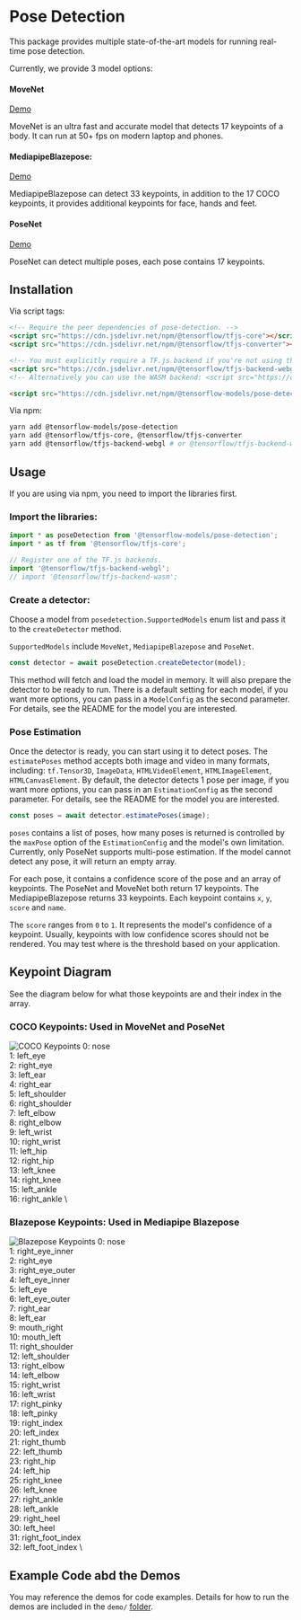 # Pose Detection

This package provides multiple state-of-the-art models for running real-time pose detection.

Currently, we provide 3 model options:

#### MoveNet
[Demo](https://storage.googleapis.com/tfjs-models/demos/pose-detection/index.html?model=movenet)

MoveNet is an ultra fast and accurate model that detects 17 keypoints of a body.
It can run at 50+ fps on modern laptop and phones.

#### MediapipeBlazepose:
[Demo](https://storage.googleapis.com/tfjs-models/demos/pose-detection/index.html?model=blazepose)

MediapipeBlazepose can detect 33 keypoints, in addition to the 17 COCO keypoints,
it provides additional keypoints for face, hands and feet.

#### PoseNet
[Demo](https://storage.googleapis.com/tfjs-models/demos/pose-detection/index.html?model=posenet)

PoseNet can detect multiple poses, each pose contains 17 keypoints.

## Installation

Via script tags:

```html
<!-- Require the peer dependencies of pose-detection. -->
<script src="https://cdn.jsdelivr.net/npm/@tensorflow/tfjs-core"></script>
<script src="https://cdn.jsdelivr.net/npm/@tensorflow/tfjs-converter"></script>

<!-- You must explicitly require a TF.js backend if you're not using the TF.js union bundle. -->
<script src="https://cdn.jsdelivr.net/npm/@tensorflow/tfjs-backend-webgl"></script>
<!-- Alternatively you can use the WASM backend: <script src="https://cdn.jsdelivr.net/npm/@tensorflow/tfjs-backend-wasm/dist/tf-backend-wasm.js"></script> -->

<script src="https://cdn.jsdelivr.net/npm/@tensorflow-models/pose-detection"></script>
```

Via npm:

```sh
yarn add @tensorflow-models/pose-detection
yarn add @tensorflow/tfjs-core, @tensorflow/tfjs-converter
yarn add @tensorflow/tfjs-backend-webgl # or @tensorflow/tfjs-backend-wasm
```

## Usage
If you are using via npm, you need to import the libraries first.
### Import the libraries:
```javascript
import * as poseDetection from '@tensorflow-models/pose-detection';
import * as tf from '@tensorflow/tfjs-core';

// Register one of the TF.js backends.
import '@tensorflow/tfjs-backend-webgl';
// import '@tensorflow/tfjs-backend-wasm';
```

### Create a detector:
Choose a model from `posedetection.SupportedModels` enum list and pass it to the
`createDetector` method.

`SupportedModels` include `MoveNet`, `MediapipeBlazepose` and `PoseNet`.

```javascript
const detector = await poseDetection.createDetector(model);
```

This method will fetch and load the model in memory. It
will also prepare the detector to be ready to run. There is a default setting
for each model, if you want more options, you can pass in a `ModelConfig` as the
second parameter. For details, see the README for the model you are interested.

### Pose Estimation
Once the detector is ready, you can start using it to detect poses. The
`estimatePoses` method accepts both image and video in many formats, including:
`tf.Tensor3D`, `ImageData`, `HTMLVideoElement`, `HTMLImageElement`,
`HTMLCanvasElement`. By default, the detector detects 1 pose per image, if you
want more options, you can pass in an `EstimationConfig` as the second parameter.
For details, see the README for the model you are interested.

```javascript
const poses = await detector.estimatePoses(image);
```

`poses` contains a list of poses, how many poses is returned is controlled by
the `maxPose` option of the `EstimationConfig` and the model's own limitation.
Currently, only PoseNet supports multi-pose estimation. If the model cannot
detect any pose, it will return an empty array.

For each pose, it contains a confidence score of the pose and an array of
keypoints. The PoseNet and MoveNet both return 17 keypoints. The
MediapipeBlazepose returns 33 keypoints. Each keypoint contains `x`, `y`,
`score` and `name`.

The `score` ranges from `0` to `1`. It represents the model's confidence of a
keypoint. Usually, keypoints with low confidence scores should not be rendered.
You may test where is the threshold based on your application.

## Keypoint Diagram
See the diagram below for what those keypoints are and their index in the array.

### COCO Keypoints: Used in MoveNet and PoseNet
![COCO Keypoints](https://storage.googleapis.com/movenet/coco-keypoints-500.png)
0: nose  \
1: left_eye  \
2: right_eye  \
3: left_ear  \
4: right_ear  \
5: left_shoulder  \
6: right_shoulder  \
7: left_elbow  \
8: right_elbow  \
9: left_wrist  \
10: right_wrist  \
11: left_hip  \
12: right_hip  \
13: left_knee  \
14: right_knee  \
15: left_ankle  \
16: right_ankle  \

### Blazepose Keypoints: Used in Mediapipe Blazepose
![Blazepose Keypoints](https://storage.googleapis.com/mediapipe/blazepose-keypoints-500.png)
0: nose  \
1: right_eye_inner \
2: right_eye  \
3: right_eye_outer  \
4: left_eye_inner  \
5: left_eye  \
6: left_eye_outer  \
7: right_ear  \
8: left_ear  \
9: mouth_right  \
10: mouth_left  \
11: right_shoulder  \
12: left_shoulder  \
13: right_elbow  \
14: left_elbow  \
15: right_wrist  \
16: left_wrist  \
17: right_pinky  \
18: left_pinky  \
19: right_index  \
20: left_index  \
21: right_thumb  \
22: left_thumb  \
23: right_hip  \
24: left_hip  \
25: right_knee  \
26: left_knee  \
27: right_ankle  \
28: left_ankle  \
29: right_heel  \
30: left_heel  \
31: right_foot_index  \
32: left_foot_index  \

## Example Code abd the Demos
You may reference the demos for code examples. Details for how to run the demos
are included in the `demo/`
[folder](https://github.com/tensorflow/tfjs-models/tree/master/pose-detection).
